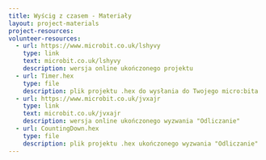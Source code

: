 ```yaml
---
title: Wyścig z czasem - Materiały
layout: project-materials
project-resources:
volunteer-resources:
  - url: https://www.microbit.co.uk/lshyvy
    type: link
    text: microbit.co.uk/lshyvy
    description: wersja online ukończonego projektu
  - url: Timer.hex
    type: file
    description: plik projektu .hex do wysłania do Twojego micro:bita
  - url: https://www.microbit.co.uk/jvxajr
    type: link
    text: microbit.co.uk/jvxajr
    description: wersja online ukończonego wyzwania "Odliczanie"
  - url: CountingDown.hex
    type: file
    description: plik projektu .hex ukończonego wyzwania "Odliczanie"
---
```

